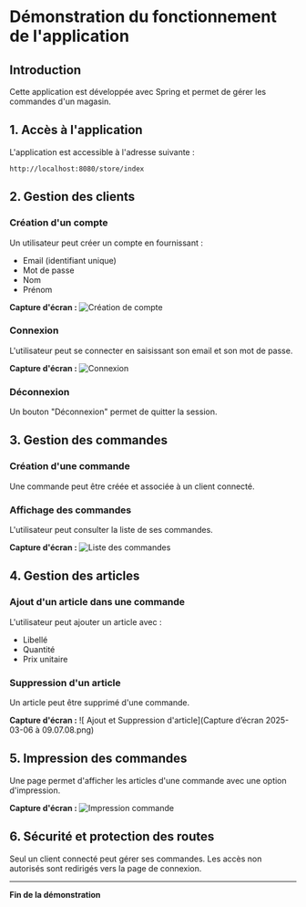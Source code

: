 # Démonstration du fonctionnement de l'application

## Introduction
Cette application est développée avec Spring et permet de gérer les commandes d'un magasin.

## 1. Accès à l'application
L'application est accessible à l'adresse suivante :
```
http://localhost:8080/store/index
```

## 2. Gestion des clients
### Création d'un compte
Un utilisateur peut créer un compte en fournissant :
- Email (identifiant unique)
- Mot de passe
- Nom
- Prénom

**Capture d'écran :** ![Création de compte](images/creation_compte.png)

### Connexion
L'utilisateur peut se connecter en saisissant son email et son mot de passe.

**Capture d'écran :** ![Connexion](images/connexion.png)

### Déconnexion
Un bouton "Déconnexion" permet de quitter la session.

## 3. Gestion des commandes
### Création d'une commande
Une commande peut être créée et associée à un client connecté.


### Affichage des commandes
L'utilisateur peut consulter la liste de ses commandes.

**Capture d'écran :** ![Liste des commandes](images/liste_commandes.png)

## 4. Gestion des articles
### Ajout d'un article dans une commande
L'utilisateur peut ajouter un article avec :
- Libellé
- Quantité
- Prix unitaire


### Suppression d'un article
Un article peut être supprimé d'une commande.

**Capture d'écran :** ![ Ajout et Suppression d'article](Capture d’écran 2025-03-06 à 09.07.08.png)

## 5. Impression des commandes
Une page permet d'afficher les articles d'une commande avec une option d'impression.

**Capture d'écran :** ![Impression commande](images/impression_commande.png)

## 6. Sécurité et protection des routes
Seul un client connecté peut gérer ses commandes. Les accès non autorisés sont redirigés vers la page de connexion.



---

**Fin de la démonstration**
